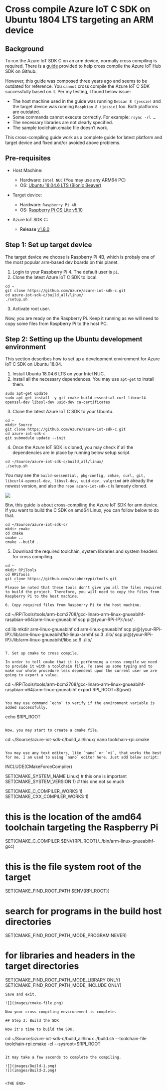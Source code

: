 # Cross compile Azure IoT C SDK on Ubuntu 1804 LTS targeting an ARM device

## Background 

To run the Azure IoT SDK C on an arm device, normally cross compiling is required. There is a [guide](https://github.com/Azure/azure-iot-sdk-c/blob/master/doc/SDK_cross_compile_example.md) provided to help cross compile the Azure IoT Hub SDK on Github. 

However, this guide was composed three years ago and seems to be outdated for reference. You `cannot` cross compile the Azure IoT C SDK successfully based on it. Per my testing, I found below issue:
- The host machine used in the guide was running `Debian 8 (jessie)` and the target device was running `Raspbian 8 (jessie)` too. Both platforms are outdated.
- Some commands cannot execute correctly. For example: `rsync -rl …`
- The necessary libraries are not clearly specified.
- The sample toolchain.cmake file doesn’t work.

This cross-compiling guide work as a complete guide for latest platform and target device and fixed and/or avoided above problems.

## Pre-requisites

- Host Machine:
  - Hardware: `Intel NUC` (You may use any ARM64 PC)
  - OS: [Ubuntu 18.04.6 LTS (Bionic Beaver)](http://releases.ubuntu.com/18.04/ubuntu-18.04.6-desktop-amd64.iso)
    
- Target device:
  - Hardware: `Raspberry Pi 4B`
  - OS: [Raspberry Pi OS Lite v5.10](https://downloads.raspberrypi.org/raspios_lite_armhf/images/raspios_lite_armhf-2021-05-28/2021-05-07-raspios-buster-armhf-lite.zip)

- Azure IoT SDK C: 
  - Release [v1.8.0](https://github.com/Azure/azure-iot-sdk-c/releases)



## Step 1: Set up target device

The target device we choose is Raspberry Pi 4B, which is probaly one of the most popular arm-based dev boards on this planet. 


1. Login to your Raspberry Pi 4. The default user is `pi`.
2. Clone the latest Azure IoT C SDK to local.

```
cd ~
git clone https://github.com/Azure/azure-iot-sdk-c.git
cd azure-iot-sdk-c/build_all/linux/
./setup.sh
```
3. Activate root user.
    

Now, you are ready on the Raspberry Pi. Keep it running as we will need to copy some files from Raspberry Pi to the host PC.


## Step 2: Setting up the Ubuntu development environment

This section describes how to set up a development environment for Azure IoT C SDK on Ubuntu 18.04.

1. Install Ubuntu 18.04.6 LTS on your Intel NUC.
2. Install all the necessary dependences. You may use `apt-get` to install them.

```
sudo apt-get update
sudo apt-get install -y git cmake build-essential curl libcurl4-openssl-dev libssl-dev uuid-dev ca-certificates
```

3. Clone the latest Azure IoT C SDK to your Ubuntu. 
   
```
cd ~
mkdir Source
git clone https://github.com/Azure/azure-iot-sdk-c.git
cd azure-iot-sdk-c
git submodule update --init
```

4. Once the Azure IoT SDK is cloned, you may check if all the dependencies are in place by running below setup script.

```
cd ~/Source/azure-iot-sdk-c/build_all/linux/
./setup.sh
```

You may see the `build-sessential, pkg-config, cmkae, curl, git, libcurl4-openssl-dev, libssl-dev, uuid-dev, valgrind` are already the newest version, and also the `repo azure-iot-sdk-c` is laready cloned.

![](images/setup-run.png)


Btw, this guide is about cross-compiling the Azure IoT SDK for arm device. If you want to build the C SDK on amd64 Linux, you can follow below to do that. 

```
cd ~/Source/azure-iot-sdk-c/
mkdir cmake
cd cmake
cmake ..
cmake --build .
```

5. Download the required toolchain, system libraries and system headers for cross compiling. 

```
cd ~
mkdir RPiTools
cd RPiTools
git clone https://github.com/raspberrypi/tools.git
    ```
Please be noted that these tools don't give you all the files required to build the project. Therefore, you will need to copy the files from Raspberry Pi to the host machine.

6. Copy required files from Raspberry Pi to the host machine.

```
cd ~/RPiTools/tools/arm-bcm2708/gcc-linaro-arm-linux-gnueabihf-raspbian-x64/arm-linux-gnueabihf
scp pi@{your-RPi-IP}:/usr/ .

cd lib
mkdir arm-linux-gnueabihf
cd arm-linux-gnueabihf
scp pi@{your-RPi-IP}:/lib/arm-linux-gnueabihf/ld-linux-armhf.so.3 ./lib/
scp pi@{your-RPi-IP}:/lib/arm-linux-gnueabihf/libc.so.6 ./lib/
```

7. Set up cmake to cross compile.
   
In order to tell cmake that it is performing a cross compile we need to provide it with a toolchain file. To save us some typing and to make our whole procedure less dependent upon the current user we are going to export a value. 

```
cd ~/RPiTools/tools/arm-bcm2708/gcc-linaro-arm-linux-gnueabihf-raspbian-x64/arm-linux-gnueabihf
export RPI_ROOT=$(pwd)
```

You may use command `echo` to verify if the environment variable is added successfully.

```
echo $RPI_ROOT
```

Now, you may start to create a cmake file.

```
cd ~/Source/azure-iot-sdk-c/build_all/linux/
nano toolchain-rpi.cmake
```

You may use any text editors, like `nano` or `vi`, that works the best for me. I am used to using `nano` editor here. Just add below script:

```
INCLUDE(CMakeForceCompiler)

SET(CMAKE_SYSTEM_NAME Linux)     # this one is important
SET(CMAKE_SYSTEM_VERSION 1)     # this one not so much

SET(CMAKE_C_COMPILER_WORKS 1)
SET(CMAKE_CXX_COMPILER_WORKS 1)

# this is the location of the amd64 toolchain targeting the Raspberry Pi
SET(CMAKE_C_COMPILER $ENV{RPI_ROOT}/../bin/arm-linux-gnueabihf-gcc)

# this is the file system root of the target
SET(CMAKE_FIND_ROOT_PATH $ENV{RPI_ROOT})

# search for programs in the build host directories
SET(CMAKE_FIND_ROOT_PATH_MODE_PROGRAM NEVER)

# for libraries and headers in the target directories
SET(CMAKE_FIND_ROOT_PATH_MODE_LIBRARY ONLY)
SET(CMAKE_FIND_ROOT_PATH_MODE_INCLUDE ONLY)

```
Save and exit.

![](images/cmake-file.png)

Now your cross compiling environement is complete.

## Step 3: Build the SDK

Now it's time to build the SDK. 

```
cd ~/Source/azure-iot-sdk-c/build_all/linux
./build.sh --toolchain-file toolchain-rpi.cmake -cl --sysroot=$RPI_ROOT
```

It may take a few seconds to complete the compiling. 

![](images/Build-1.png)
![](images/Build-2.png)


<THE END>




